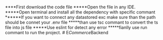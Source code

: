 
****First download the code file
*****Open the file in any IDE.
*****Open terminal and install all the dependency with specific commant
******If you want to connect any datastored exc make sure than the path should be connet your .env file
*****than use tsc commant to convert the ts file into js file
*****Use eslint for detect any error
*****fianlly use run commant to run the project.
#   E _ C o m m e r c e _ B a c k e n d 
 
 

